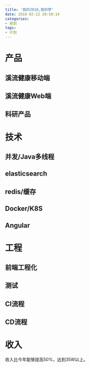 ```yaml
---
title: '我的2018,我的梦'
date: 2018-02-22 20:50:14
categories:
- 规划
tags:
- 计划
---
```


# 产品
  ## 溪流健康移动端

  ## 溪流健康Web端

  ## 科研产品

# 技术
 ## 并发/Java多线程

 ## elasticsearch

 ## redis/缓存

 ## Docker/K8S

 ## Angular


# 工程
  ## 前端工程化

  ## 测试

  ## CI流程

  ## CD流程


# 收入
  收入比今年能够提高50%，达到35W以上。

